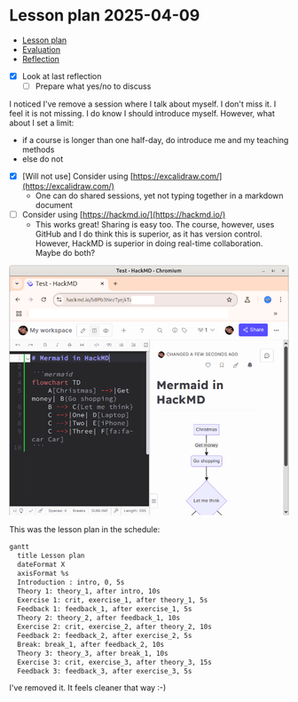 # Lesson plan 2025-04-09

- [Lesson plan](../../lesson_plans/20250410/README.md)
- [Evaluation](../../evaluations/20250410/README.md)
- [Reflection](../../reflections/20250410/README.md)

- [x] Look at last reflection
    - [ ] Prepare what yes/no to discuss

I noticed I've remove a session where I talk about myself.
I don't miss it. I feel it is not missing.
I do know I should introduce myself.
However, what about I set a limit:

- if a course is longer than one half-day,
  do introduce me and my teaching methods
- else do not

- [x] [Will not use] Consider using [https://excalidraw.com/](https://excalidraw.com/)
    - One can do shared sessions, yet not typing together in a markdown document
- [ ] Consider using [https://hackmd.io/](https://hackmd.io/)
    - This works great! Sharing is easy too. The course, however, uses
      GitHub and I do think this is superior, as it has version control.
      However, HackMD is superior in doing real-time collaboration.
      Maybe do both?

![Mermaid in HackMD](mermaid_in_hackmd.png)


This was the lesson plan in the schedule:

```mermaid
gantt
  title Lesson plan
  dateFormat X
  axisFormat %s
  Introduction : intro, 0, 5s
  Theory 1: theory_1, after intro, 10s
  Exercise 1: crit, exercise_1, after theory_1, 5s
  Feedback 1: feedback_1, after exercise_1, 5s
  Theory 2: theory_2, after feedback_1, 10s
  Exercise 2: crit, exercise_2, after theory_2, 10s
  Feedback 2: feedback_2, after exercise_2, 5s
  Break: break_1, after feedback_2, 10s
  Theory 3: theory_3, after break_1, 10s
  Exercise 3: crit, exercise_3, after theory_3, 15s
  Feedback 3: feedback_3, after exercise_3, 5s
```

I've removed it. It feels cleaner that way :-)
